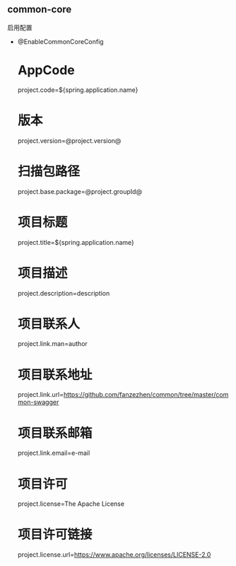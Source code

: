 common-core
------------------------------------------

启用配置

* @EnableCommonCoreConfig


    # AppCode
    project.code=${spring.application.name}
    # 版本
    project.version=@project.version@
    # 扫描包路径
    project.base.package=@project.groupId@
    # 项目标题
    project.title=${spring.application.name}
    # 项目描述
    project.description=description
    # 项目联系人
    project.link.man=author
    # 项目联系地址
    project.link.url=https://github.com/fanzezhen/common/tree/master/common-swagger
    # 项目联系邮箱
    project.link.email=e-mail
    # 项目许可
    project.license=The Apache License
    # 项目许可链接
    project.license.url=https://www.apache.org/licenses/LICENSE-2.0
